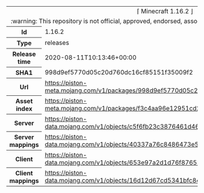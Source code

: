 <html><table>
<tr><td colspan="2" align="center"><img width="0" height="0"><br/>⌈ Minecraft 1.16.2 ⌋<br/><img width="0" height="0"></td></tr>
<tr><td colspan="2" align="center"><img width="0" height="0"><br/>
:warning: This repository is not official, approved, endorsed, associated or connected with Mojang :warning:
<br/><img width="0" height="0"></td></tr>
<tr><th>Id</th><td>1.16.2</td></tr>
<tr><th>Type</th><td>releases</td></tr>
<tr><th>Release time</th><td>2020-08-11T10:13:46+00:00</td></tr>
<tr><th>SHA1</th><td>998d9ef5770d05c20d760dc16cf85151f35009f2</td></tr>
<tr><th>Url</th><td><a href="https://piston-meta.mojang.com/v1/packages/998d9ef5770d05c20d760dc16cf85151f35009f2/1.16.2.json">https://piston-meta.mojang.com/v1/packages/998d9ef5770d05c20d760dc16cf85151f35009f2/1.16.2.json</a></td></tr>
<tr><th>Asset index</th><td><a href="https://piston-meta.mojang.com/v1/packages/f3c4aa96e12951cd2781b3e1c0e8ab82bf719cf2/1.16.json">https://piston-meta.mojang.com/v1/packages/f3c4aa96e12951cd2781b3e1c0e8ab82bf719cf2/1.16.json</a></td></tr>
<tr><th>Server</th><td><a href="https://piston-data.mojang.com/v1/objects/c5f6fb23c3876461d46ec380421e42b289789530/server.jar">https://piston-data.mojang.com/v1/objects/c5f6fb23c3876461d46ec380421e42b289789530/server.jar</a></td></tr>
<tr><th>Server mappings</th><td><a href="https://piston-data.mojang.com/v1/objects/40337a76c8486473e5990f7bb44b13bc08b69e7a/server.txt">https://piston-data.mojang.com/v1/objects/40337a76c8486473e5990f7bb44b13bc08b69e7a/server.txt</a></td></tr>
<tr><th>Client</th><td><a href="https://piston-data.mojang.com/v1/objects/653e97a2d1d76f87653f02242d243cdee48a5144/client.jar">https://piston-data.mojang.com/v1/objects/653e97a2d1d76f87653f02242d243cdee48a5144/client.jar</a></td></tr>
<tr><th>Client mappings</th><td><a href="https://piston-data.mojang.com/v1/objects/16d12d67cd5341bfc848340f61f3ff6b957537fe/client.txt">https://piston-data.mojang.com/v1/objects/16d12d67cd5341bfc848340f61f3ff6b957537fe/client.txt</a></td></tr>
</table></html>